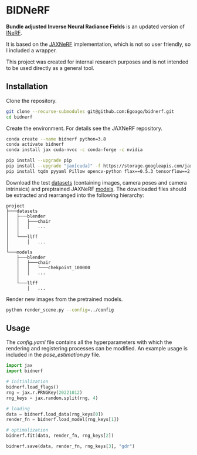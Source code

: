 # BIDNeRF

**Bundle adjusted Inverse Neural Radiance Fields** is an updated version of [INeRF](https://yenchenlin.me/inerf/).

It is based on the [JAXNeRF](https://github.com/google-research/google-research/tree/master/jaxnerf) implementation, which is not so user friendly, so I included a wrapper.

This project was created for internal research purposes and is not intended to be used directly as a general tool.


## Installation
Clone the repository.
```bash
git clone --recurse-submodules git@github.com:Egoago/bidnerf.git
cd bidnerf
```
Create the environment. For details see the JAXNeRF repository.
```bash
conda create --name bidnerf python=3.8
conda activate bidnerf
conda install jax cuda-nvcc -c conda-forge -c nvidia

pip install --upgrade pip
pip install --upgrade "jax[cuda]" -f https://storage.googleapis.com/jax-releases/jax_cuda_releases.html
pip install tqdm pyyaml Pillow opencv-python flax==0.5.3 tensorflow==2.7.3 jaxlie
```
Download the test [datasets](https://drive.google.com/drive/folders/128yBriW1IG_3NJ5Rp7APSTZsJqdJdfc1) (containing images, camera poses and camera intrinsics) and preptrained JAXNeRF [models](http://storage.googleapis.com/gresearch/jaxnerf/jaxnerf_pretrained_models.zip).
The downloaded files should be extracted and rearranged into the following hierarchy:
```
project
├───datasets
│   ├───blender
│   │   ├───chair
│   │   │   ...
│   │
│   └───llff
│       │   ...
│   
└───models
    ├───blender
    │   ├───chair
    │   │   └───chekpoint_100000
    │   │   ...
    │
    └───llff
        │   ...
```

Render new images from the pretrained models.
```bash
python render_scene.py --config=../config
```

## Usage
The *config.yaml* file contains all the hyperparameters with which the rendering and registering processes can be modified.
An example usage is included in the *pose_estimation.py* file.
```python
import jax
import bidnerf

# initialization
bidnerf.load_flags()
rng = jax.r.PRNGKey(20221012)
rng_keys = jax.random.split(rng, 4)

# loading
data = bidnerf.load_data(rng_keys[0])
render_fn = bidnerf.load_model(rng_keys[1])

# optimalization
bidnerf.fit(data, render_fn, rng_keys[2])

bidnerf.save(data, render_fn, rng_keys[3], "gdr")
```
